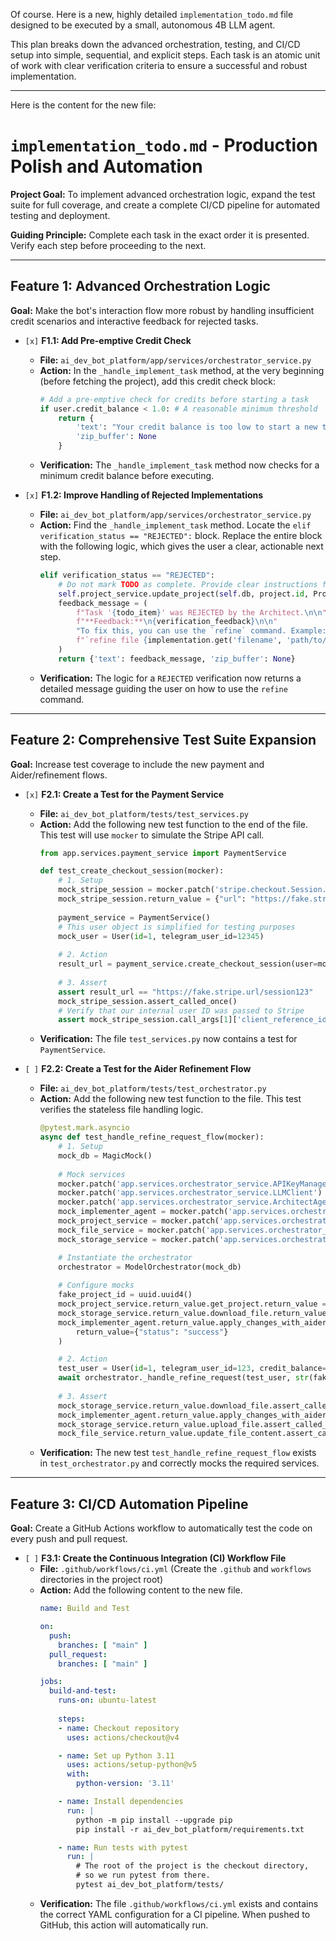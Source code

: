 Of course. Here is a new, highly detailed `implementation_todo.md` file designed to be executed by a small, autonomous 4B LLM agent.

This plan breaks down the advanced orchestration, testing, and CI/CD setup into simple, sequential, and explicit steps. Each task is an atomic unit of work with clear verification criteria to ensure a successful and robust implementation.

---
Here is the content for the new file:

# `implementation_todo.md` - Production Polish and Automation

**Project Goal:** To implement advanced orchestration logic, expand the test suite for full coverage, and create a complete CI/CD pipeline for automated testing and deployment.

**Guiding Principle:** Complete each task in the exact order it is presented. Verify each step before proceeding to the next.

---

## Feature 1: Advanced Orchestration Logic

**Goal:** Make the bot's interaction flow more robust by handling insufficient credit scenarios and interactive feedback for rejected tasks.

*   `[x]` **F1.1: Add Pre-emptive Credit Check**
    *   **File:** `ai_dev_bot_platform/app/services/orchestrator_service.py`
    *   **Action:** In the `_handle_implement_task` method, at the very beginning (before fetching the project), add this credit check block:
        ```python
        # Add a pre-emptive check for credits before starting a task
        if user.credit_balance < 1.0: # A reasonable minimum threshold
            return {
                'text': "Your credit balance is too low to start a new task. Please /credits to top up.",
                'zip_buffer': None
            }
        ```
    *   **Verification:** The `_handle_implement_task` method now checks for a minimum credit balance before executing.

*   `[x]` **F1.2: Improve Handling of Rejected Implementations**
    *   **File:** `ai_dev_bot_platform/app/services/orchestrator_service.py`
    *   **Action:** Find the `_handle_implement_task` method. Locate the `elif verification_status == "REJECTED":` block. Replace the entire block with the following logic, which gives the user a clear, actionable next step.
        ```python
        elif verification_status == "REJECTED":
            # Do not mark TODO as complete. Provide clear instructions for refinement.
            self.project_service.update_project(self.db, project.id, ProjectUpdate(status="awaiting_refinement"))
            feedback_message = (
                f"Task '{todo_item}' was REJECTED by the Architect.\n\n"
                f"**Feedback:**\n{verification_feedback}\n\n"
                "To fix this, you can use the `refine` command. Example:\n"
                f"`refine file {implementation.get('filename', 'path/to/your/file.py')} in project {project.id} with instruction: [Your instructions to fix the issue based on feedback]`"
            )
            return {'text': feedback_message, 'zip_buffer': None}
        ```
    *   **Verification:** The logic for a `REJECTED` verification now returns a detailed message guiding the user on how to use the `refine` command.

---

## Feature 2: Comprehensive Test Suite Expansion

**Goal:** Increase test coverage to include the new payment and Aider/refinement flows.

*   `[x]` **F2.1: Create a Test for the Payment Service**
    *   **File:** `ai_dev_bot_platform/tests/test_services.py`
    *   **Action:** Add the following new test function to the end of the file. This test will use `mocker` to simulate the Stripe API call.
        ```python
        from app.services.payment_service import PaymentService

        def test_create_checkout_session(mocker):
            # 1. Setup
            mock_stripe_session = mocker.patch('stripe.checkout.Session.create')
            mock_stripe_session.return_value = {"url": "https://fake.stripe.url/session123"}
            
            payment_service = PaymentService()
            # This user object is simplified for testing purposes
            mock_user = User(id=1, telegram_user_id=12345)
            
            # 2. Action
            result_url = payment_service.create_checkout_session(user=mock_user, credit_package='buy_100')
            
            # 3. Assert
            assert result_url == "https://fake.stripe.url/session123"
            mock_stripe_session.assert_called_once()
            # Verify that our internal user ID was passed to Stripe
            assert mock_stripe_session.call_args[1]['client_reference_id'] == '1'
        ```
    *   **Verification:** The file `test_services.py` now contains a test for `PaymentService`.

*   `[ ]` **F2.2: Create a Test for the Aider Refinement Flow**
    *   **File:** `ai_dev_bot_platform/tests/test_orchestrator.py`
    *   **Action:** Add the following new test function to the file. This test verifies the stateless file handling logic.
        ```python
        @pytest.mark.asyncio
        async def test_handle_refine_request_flow(mocker):
            # 1. Setup
            mock_db = MagicMock()
            
            # Mock services
            mocker.patch('app.services.orchestrator_service.APIKeyManager')
            mocker.patch('app.services.orchestrator_service.LLMClient')
            mocker.patch('app.services.orchestrator_service.ArchitectAgent')
            mock_implementer_agent = mocker.patch('app.services.orchestrator_service.ImplementerAgent')
            mock_project_service = mocker.patch('app.services.orchestrator_service.ProjectService')
            mock_file_service = mocker.patch('app.services.orchestrator_service.ProjectFileService')
            mock_storage_service = mocker.patch('app.services.orchestrator_service.StorageService')

            # Instantiate the orchestrator
            orchestrator = ModelOrchestrator(mock_db)
            
            # Configure mocks
            fake_project_id = uuid.uuid4()
            mock_project_service.return_value.get_project.return_value = MagicMock(id=fake_project_id)
            mock_storage_service.return_value.download_file.return_value = "original code"
            mock_implementer_agent.return_value.apply_changes_with_aider = AsyncMock(
                return_value={"status": "success"}
            )

            # 2. Action
            test_user = User(id=1, telegram_user_id=123, credit_balance=100, created_at=None, updated_at=None)
            await orchestrator._handle_refine_request(test_user, str(fake_project_id), "src/main.py", "add a comment")
            
            # 3. Assert
            mock_storage_service.return_value.download_file.assert_called_once_with(str(fake_project_id), "src/main.py")
            mock_implementer_agent.return_value.apply_changes_with_aider.assert_awaited_once()
            mock_storage_service.return_value.upload_file.assert_called_once()
            mock_file_service.return_value.update_file_content.assert_called_once()
        ```
    *   **Verification:** The new test `test_handle_refine_request_flow` exists in `test_orchestrator.py` and correctly mocks the required services.

---

## Feature 3: CI/CD Automation Pipeline

**Goal:** Create a GitHub Actions workflow to automatically test the code on every push and pull request.

*   `[ ]` **F3.1: Create the Continuous Integration (CI) Workflow File**
    *   **File:** `.github/workflows/ci.yml` (Create the `.github` and `workflows` directories in the project root)
    *   **Action:** Add the following content to the new file.
        ```yaml
        name: Build and Test

        on:
          push:
            branches: [ "main" ]
          pull_request:
            branches: [ "main" ]

        jobs:
          build-and-test:
            runs-on: ubuntu-latest
            
            steps:
            - name: Checkout repository
              uses: actions/checkout@v4

            - name: Set up Python 3.11
              uses: actions/setup-python@v5
              with:
                python-version: '3.11'

            - name: Install dependencies
              run: |
                python -m pip install --upgrade pip
                pip install -r ai_dev_bot_platform/requirements.txt

            - name: Run tests with pytest
              run: |
                # The root of the project is the checkout directory, 
                # so we run pytest from there.
                pytest ai_dev_bot_platform/tests/
        ```
    *   **Verification:** The file `.github/workflows/ci.yml` exists and contains the correct YAML configuration for a CI pipeline. When pushed to GitHub, this action will automatically run.
